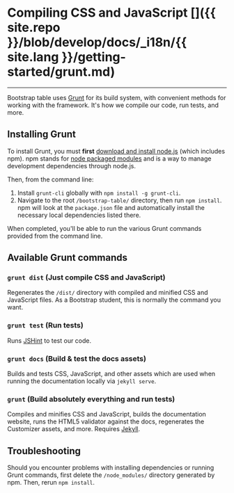 # Compiling CSS and JavaScript []({{ site.repo }}/blob/develop/docs/_i18n/{{ site.lang }}/getting-started/grunt.md)

---

Bootstrap table uses [Grunt](http://gruntjs.com/) for its build system, with convenient methods for working with the framework. It's how we compile our code, run tests, and more.

## Installing Grunt

To install Grunt, you must **first** [download and install node.js](http://nodejs.org/download/) (which includes npm). npm stands for [node packaged modules](http://npmjs.org/) and is a way to manage development dependencies through node.js.

Then, from the command line:

1. Install `grunt-cli` globally with `npm install -g grunt-cli`.
2. Navigate to the root `/bootstrap-table/` directory, then run `npm install`. npm will look at the `package.json` file and automatically install the necessary local dependencies listed there.

When completed, you'll be able to run the various Grunt commands provided from the command line.

## Available Grunt commands

### `grunt dist` (Just compile CSS and JavaScript)

Regenerates the `/dist/` directory with compiled and minified CSS and JavaScript files. As a Bootstrap student, this is normally the command you want.

### `grunt test` (Run tests)

Runs [JSHint](http://jshint.com/) to test our code.

### `grunt docs` (Build & test the docs assets)

Builds and tests CSS, JavaScript, and other assets which are used when running the documentation locally via `jekyll serve`.

### `grunt` (Build absolutely everything and run tests)

Compiles and minifies CSS and JavaScript, builds the documentation website, runs the HTML5 validator against the docs, regenerates the Customizer assets, and more. Requires [Jekyll](http://jekyllrb.com/docs/installation/).

## Troubleshooting

Should you encounter problems with installing dependencies or running Grunt commands, first delete the `/node_modules/` directory generated by npm. Then, rerun `npm install`.